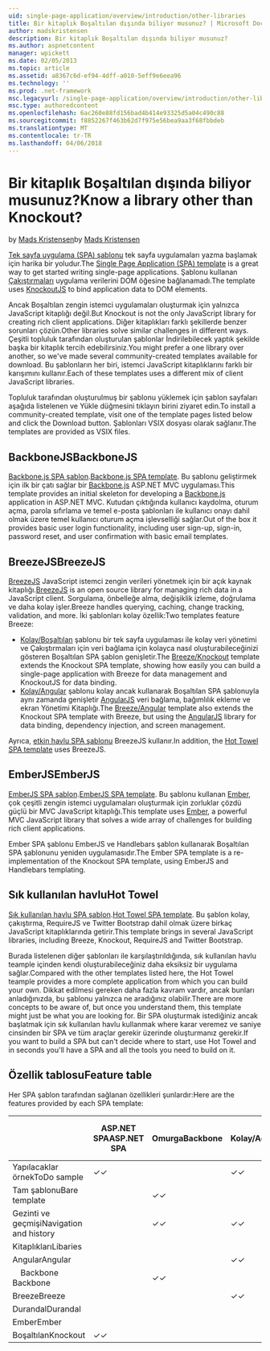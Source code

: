 ```yaml
---
uid: single-page-application/overview/introduction/other-libraries
title: Bir kitaplık Boşaltılan dışında biliyor musunuz? | Microsoft Docs
author: madskristensen
description: Bir kitaplık Boşaltılan dışında biliyor musunuz?
ms.author: aspnetcontent
manager: wpickett
ms.date: 02/05/2013
ms.topic: article
ms.assetid: a8367c6d-ef94-4dff-a010-5eff9e6eea96
ms.technology: ''
ms.prod: .net-framework
msc.legacyurl: /single-page-application/overview/introduction/other-libraries
msc.type: authoredcontent
ms.openlocfilehash: 6ac260e88fd156bad4b414e93325d5a04c490c88
ms.sourcegitcommit: f8852267f463b62d7f975e56bea9aa3f68fbbdeb
ms.translationtype: MT
ms.contentlocale: tr-TR
ms.lasthandoff: 04/06/2018
---
```

<a name="know-a-library-other-than-knockout"></a><span data-ttu-id="a3f4b-104">Bir kitaplık Boşaltılan dışında biliyor musunuz?</span><span class="sxs-lookup"><span data-stu-id="a3f4b-104">Know a library other than Knockout?</span></span>
====================
<span data-ttu-id="a3f4b-105">by [Mads Kristensen](https://github.com/madskristensen)</span><span class="sxs-lookup"><span data-stu-id="a3f4b-105">by [Mads Kristensen](https://github.com/madskristensen)</span></span>

<span data-ttu-id="a3f4b-106">[Tek sayfa uygulama (SPA) şablonu](knockoutjs-template.md) tek sayfa uygulamaları yazma başlamak için harika bir yoludur.</span><span class="sxs-lookup"><span data-stu-id="a3f4b-106">The [Single Page Application (SPA) template](knockoutjs-template.md) is a great way to get started writing single-page applications.</span></span> <span data-ttu-id="a3f4b-107">Şablonu kullanan [Çakıştırmaları](http://knockoutjs.com/) uygulama verilerini DOM öğesine bağlanamadı.</span><span class="sxs-lookup"><span data-stu-id="a3f4b-107">The template uses [KnockoutJS](http://knockoutjs.com/) to bind application data to DOM elements.</span></span>

<span data-ttu-id="a3f4b-108">Ancak Boşaltılan zengin istemci uygulamaları oluşturmak için yalnızca JavaScript kitaplığı değil.</span><span class="sxs-lookup"><span data-stu-id="a3f4b-108">But Knockout is not the only JavaScript library for creating rich client applications.</span></span> <span data-ttu-id="a3f4b-109">Diğer kitaplıkları farklı şekillerde benzer sorunları çözün.</span><span class="sxs-lookup"><span data-stu-id="a3f4b-109">Other libraries solve similar challenges in different ways.</span></span> <span data-ttu-id="a3f4b-110">Çeşitli topluluk tarafından oluşturulan şablonlar İndirilebilecek yaptık şekilde başka bir kitaplık tercih edebilirsiniz.</span><span class="sxs-lookup"><span data-stu-id="a3f4b-110">You might prefer a one library over another, so we've made several community-created templates available for download.</span></span> <span data-ttu-id="a3f4b-111">Bu şablonların her biri, istemci JavaScript kitaplıklarını farklı bir karışımını kullanır.</span><span class="sxs-lookup"><span data-stu-id="a3f4b-111">Each of these templates uses a different mix of client JavaScript libraries.</span></span>

<span data-ttu-id="a3f4b-112">Topluluk tarafından oluşturulmuş bir şablonu yüklemek için şablon sayfaları aşağıda listelenen ve Yükle düğmesini tıklayın birini ziyaret edin.</span><span class="sxs-lookup"><span data-stu-id="a3f4b-112">To install a community-created template, visit one of the template pages listed below and click the Download button.</span></span> <span data-ttu-id="a3f4b-113">Şablonları VSIX dosyası olarak sağlanır.</span><span class="sxs-lookup"><span data-stu-id="a3f4b-113">The templates are provided as VSIX files.</span></span>

## <a name="backbonejs"></a><span data-ttu-id="a3f4b-114">BackboneJS</span><span class="sxs-lookup"><span data-stu-id="a3f4b-114">BackboneJS</span></span>

<span data-ttu-id="a3f4b-115">[Backbone.js SPA şablon](../templates/backbonejs-template.md).</span><span class="sxs-lookup"><span data-stu-id="a3f4b-115">[Backbone.js SPA template](../templates/backbonejs-template.md).</span></span> <span data-ttu-id="a3f4b-116">Bu şablonu geliştirmek için ilk bir çatı sağlar bir [Backbone.js](http://backbonejs.org/) ASP.NET MVC uygulaması.</span><span class="sxs-lookup"><span data-stu-id="a3f4b-116">This template provides an initial skeleton for developing a [Backbone.js](http://backbonejs.org/) application in ASP.NET MVC.</span></span> <span data-ttu-id="a3f4b-117">Kutudan çıktığında kullanıcı kaydolma, oturum açma, parola sıfırlama ve temel e-posta şablonları ile kullanıcı onayı dahil olmak üzere temel kullanıcı oturum açma işlevselliği sağlar.</span><span class="sxs-lookup"><span data-stu-id="a3f4b-117">Out of the box it provides basic user login functionality, including user sign-up, sign-in, password reset, and user confirmation with basic email templates.</span></span>

## <a name="breezejs"></a><span data-ttu-id="a3f4b-118">BreezeJS</span><span class="sxs-lookup"><span data-stu-id="a3f4b-118">BreezeJS</span></span>

<span data-ttu-id="a3f4b-119">[BreezeJS](http://www.breezejs.com/?utm_source=ms-spa) JavaScript istemci zengin verileri yönetmek için bir açık kaynak kitaplığı.</span><span class="sxs-lookup"><span data-stu-id="a3f4b-119">[BreezeJS](http://www.breezejs.com/?utm_source=ms-spa) is an open source library for managing rich data in a JavaScript client.</span></span> <span data-ttu-id="a3f4b-120">Sorgulama, önbelleğe alma, değişiklik izleme, doğrulama ve daha kolay işler.</span><span class="sxs-lookup"><span data-stu-id="a3f4b-120">Breeze handles querying, caching, change tracking, validation, and more.</span></span> <span data-ttu-id="a3f4b-121">İki şablonları kolay özellik:</span><span class="sxs-lookup"><span data-stu-id="a3f4b-121">Two templates feature Breeze:</span></span>

- <span data-ttu-id="a3f4b-122">[Kolay/Boşaltılan](../templates/breezeknockout-template.md) şablonu bir tek sayfa uygulaması ile kolay veri yönetimi ve Çakıştırmaları için veri bağlama için kolayca nasıl oluşturabileceğinizi gösteren Boşaltılan SPA şablon genişletir.</span><span class="sxs-lookup"><span data-stu-id="a3f4b-122">The [Breeze/Knockout](../templates/breezeknockout-template.md) template extends the Knockout SPA template, showing how easily you can build a single-page application with Breeze for data management and KnockoutJS for data binding.</span></span>
- <span data-ttu-id="a3f4b-123">[Kolay/Angular](../templates/breezeangular-template.md) şablonu kolay ancak kullanarak Boşaltılan SPA şablonuyla aynı zamanda genişletir [AngularJS](http://angularjs.org) veri bağlama, bağımlılık ekleme ve ekran Yönetimi Kitaplığı.</span><span class="sxs-lookup"><span data-stu-id="a3f4b-123">The [Breeze/Angular](../templates/breezeangular-template.md) template also extends the Knockout SPA template with Breeze, but using the [AngularJS](http://angularjs.org) library for data binding, dependency injection, and screen management.</span></span>

<span data-ttu-id="a3f4b-124">Ayrıca, [etkin havlu SPA şablonu](../templates/hottowel-template.md) BreezeJS kullanır.</span><span class="sxs-lookup"><span data-stu-id="a3f4b-124">In addition, the [Hot Towel SPA template](../templates/hottowel-template.md) uses BreezeJS.</span></span>

## <a name="emberjs"></a><span data-ttu-id="a3f4b-125">EmberJS</span><span class="sxs-lookup"><span data-stu-id="a3f4b-125">EmberJS</span></span>

<span data-ttu-id="a3f4b-126">[EmberJS SPA şablon](../templates/emberjs-template.md).</span><span class="sxs-lookup"><span data-stu-id="a3f4b-126">[EmberJS SPA template](../templates/emberjs-template.md).</span></span> <span data-ttu-id="a3f4b-127">Bu şablonu kullanan [Ember](http://emberjs.com/), çok çeşitli zengin istemci uygulamaları oluşturmak için zorluklar çözdü güçlü bir MVC JavaScript kitaplığı.</span><span class="sxs-lookup"><span data-stu-id="a3f4b-127">This template uses [Ember](http://emberjs.com/), a powerful MVC JavaScript library that solves a wide array of challenges for building rich client applications.</span></span>

<span data-ttu-id="a3f4b-128">Ember SPA şablonu EmberJS ve Handlebars şablon kullanarak Boşaltılan SPA şablonunu yeniden uygulamasıdır.</span><span class="sxs-lookup"><span data-stu-id="a3f4b-128">The Ember SPA template is a re-implementation of the Knockout SPA template, using EmberJS and Handlebars templating.</span></span>

## <a name="hot-towel"></a><span data-ttu-id="a3f4b-129">Sık kullanılan havlu</span><span class="sxs-lookup"><span data-stu-id="a3f4b-129">Hot Towel</span></span>

<span data-ttu-id="a3f4b-130">[Sık kullanılan havlu SPA şablon](../templates/hottowel-template.md).</span><span class="sxs-lookup"><span data-stu-id="a3f4b-130">[Hot Towel SPA template](../templates/hottowel-template.md).</span></span> <span data-ttu-id="a3f4b-131">Bu şablon kolay, çakıştırma, RequireJS ve Twitter Bootstrap dahil olmak üzere birkaç JavaScript kitaplıklarında getirir.</span><span class="sxs-lookup"><span data-stu-id="a3f4b-131">This template brings in several JavaScript libraries, including Breeze, Knockout, RequireJS and Twitter Bootstrap.</span></span>

<span data-ttu-id="a3f4b-132">Burada listelenen diğer şablonları ile karşılaştırıldığında, sık kullanılan havlu teample içinden kendi oluşturabileceğiniz daha eksiksiz bir uygulama sağlar.</span><span class="sxs-lookup"><span data-stu-id="a3f4b-132">Compared with the other templates listed here, the Hot Towel teample provides a more complete application from which you can build your own.</span></span> <span data-ttu-id="a3f4b-133">Dikkat edilmesi gereken daha fazla kavram vardır, ancak bunları anladığınızda, bu şablonu yalnızca ne aradığınız olabilir.</span><span class="sxs-lookup"><span data-stu-id="a3f4b-133">There are more concepts to be aware of, but once you understand them, this template might just be what you are looking for.</span></span> <span data-ttu-id="a3f4b-134">Bir SPA oluşturmak istediğiniz ancak başlatmak için sık kullanılan havlu kullanmak where karar veremez ve saniye cinsinden bir SPA ve tüm araçlar gerekir üzerinde oluşturmanız gerekir.</span><span class="sxs-lookup"><span data-stu-id="a3f4b-134">If you want to build a SPA but can't decide where to start, use Hot Towel and in seconds you'll have a SPA and all the tools you need to build on it.</span></span>

## <a name="feature-table"></a><span data-ttu-id="a3f4b-135">Özellik tablosu</span><span class="sxs-lookup"><span data-stu-id="a3f4b-135">Feature table</span></span>

<span data-ttu-id="a3f4b-136">Her SPA şablon tarafından sağlanan özellikleri şunlardır:</span><span class="sxs-lookup"><span data-stu-id="a3f4b-136">Here are the features provided by each SPA template:</span></span>


|                        | <span data-ttu-id="a3f4b-137">ASP.NET SPA</span><span class="sxs-lookup"><span data-stu-id="a3f4b-137">ASP.NET SPA</span></span> | <span data-ttu-id="a3f4b-138">Omurga</span><span class="sxs-lookup"><span data-stu-id="a3f4b-138">Backbone</span></span> | <span data-ttu-id="a3f4b-139">Kolay/Açısal</span><span class="sxs-lookup"><span data-stu-id="a3f4b-139">Breeze/Angular</span></span> | <span data-ttu-id="a3f4b-140">Breeze/KO</span><span class="sxs-lookup"><span data-stu-id="a3f4b-140">Breeze/KO</span></span> |  <span data-ttu-id="a3f4b-141">Ember</span><span class="sxs-lookup"><span data-stu-id="a3f4b-141">Ember</span></span>   | <span data-ttu-id="a3f4b-142">Sık kullanılan havlu</span><span class="sxs-lookup"><span data-stu-id="a3f4b-142">Hot Towel</span></span> |
|------------------------|-------------|----------|----------------|-----------|----------|-----------|
|      <span data-ttu-id="a3f4b-143">Yapılacaklar örnek</span><span class="sxs-lookup"><span data-stu-id="a3f4b-143">ToDo sample</span></span>       |  <span data-ttu-id="a3f4b-144">&#10003;</span><span class="sxs-lookup"><span data-stu-id="a3f4b-144">&#10003;</span></span>   |          |    <span data-ttu-id="a3f4b-145">&#10003;</span><span class="sxs-lookup"><span data-stu-id="a3f4b-145">&#10003;</span></span>    | <span data-ttu-id="a3f4b-146">&#10003;</span><span class="sxs-lookup"><span data-stu-id="a3f4b-146">&#10003;</span></span>  | <span data-ttu-id="a3f4b-147">&#10003;</span><span class="sxs-lookup"><span data-stu-id="a3f4b-147">&#10003;</span></span> |           |
|     <span data-ttu-id="a3f4b-148">Tam şablonu</span><span class="sxs-lookup"><span data-stu-id="a3f4b-148">Bare template</span></span>      |             | <span data-ttu-id="a3f4b-149">&#10003;</span><span class="sxs-lookup"><span data-stu-id="a3f4b-149">&#10003;</span></span> |                |           |          | <span data-ttu-id="a3f4b-150">&#10003;</span><span class="sxs-lookup"><span data-stu-id="a3f4b-150">&#10003;</span></span>  |
| <span data-ttu-id="a3f4b-151">Gezinti ve geçmişi</span><span class="sxs-lookup"><span data-stu-id="a3f4b-151">Navigation and history</span></span> |             | <span data-ttu-id="a3f4b-152">&#10003;</span><span class="sxs-lookup"><span data-stu-id="a3f4b-152">&#10003;</span></span> |    <span data-ttu-id="a3f4b-153">&#10003;</span><span class="sxs-lookup"><span data-stu-id="a3f4b-153">&#10003;</span></span>    |           | <span data-ttu-id="a3f4b-154">&#10003;</span><span class="sxs-lookup"><span data-stu-id="a3f4b-154">&#10003;</span></span> | <span data-ttu-id="a3f4b-155">&#10003;</span><span class="sxs-lookup"><span data-stu-id="a3f4b-155">&#10003;</span></span>  |
|        <span data-ttu-id="a3f4b-156">Kitaplıkları</span><span class="sxs-lookup"><span data-stu-id="a3f4b-156">Libaries</span></span>        |             |          |                |           |          |           |
|        <span data-ttu-id="a3f4b-157">Angular</span><span class="sxs-lookup"><span data-stu-id="a3f4b-157">Angular</span></span>         |             |          |    <span data-ttu-id="a3f4b-158">&#10003;</span><span class="sxs-lookup"><span data-stu-id="a3f4b-158">&#10003;</span></span>    |           |          |           |
|    <span data-ttu-id="a3f4b-159">&#8195;Backbone</span><span class="sxs-lookup"><span data-stu-id="a3f4b-159">&#8195;Backbone</span></span>     |             | <span data-ttu-id="a3f4b-160">&#10003;</span><span class="sxs-lookup"><span data-stu-id="a3f4b-160">&#10003;</span></span> |                |           |          |           |
|         <span data-ttu-id="a3f4b-161">Breeze</span><span class="sxs-lookup"><span data-stu-id="a3f4b-161">Breeze</span></span>         |             |          |    <span data-ttu-id="a3f4b-162">&#10003;</span><span class="sxs-lookup"><span data-stu-id="a3f4b-162">&#10003;</span></span>    | <span data-ttu-id="a3f4b-163">&#10003;</span><span class="sxs-lookup"><span data-stu-id="a3f4b-163">&#10003;</span></span>  |          | <span data-ttu-id="a3f4b-164">&#10003;</span><span class="sxs-lookup"><span data-stu-id="a3f4b-164">&#10003;</span></span>  |
|        <span data-ttu-id="a3f4b-165">Durandal</span><span class="sxs-lookup"><span data-stu-id="a3f4b-165">Durandal</span></span>        |             |          |                |           |          | <span data-ttu-id="a3f4b-166">&#10003;</span><span class="sxs-lookup"><span data-stu-id="a3f4b-166">&#10003;</span></span>  |
|         <span data-ttu-id="a3f4b-167">Ember</span><span class="sxs-lookup"><span data-stu-id="a3f4b-167">Ember</span></span>          |             |          |                |           | <span data-ttu-id="a3f4b-168">&#10003;</span><span class="sxs-lookup"><span data-stu-id="a3f4b-168">&#10003;</span></span> |           |
|        <span data-ttu-id="a3f4b-169">Boşaltılan</span><span class="sxs-lookup"><span data-stu-id="a3f4b-169">Knockout</span></span>        |  <span data-ttu-id="a3f4b-170">&#10003;</span><span class="sxs-lookup"><span data-stu-id="a3f4b-170">&#10003;</span></span>   |          |                | <span data-ttu-id="a3f4b-171">&#10003;</span><span class="sxs-lookup"><span data-stu-id="a3f4b-171">&#10003;</span></span>  |          | <span data-ttu-id="a3f4b-172">&#10003;</span><span class="sxs-lookup"><span data-stu-id="a3f4b-172">&#10003;</span></span>  |

